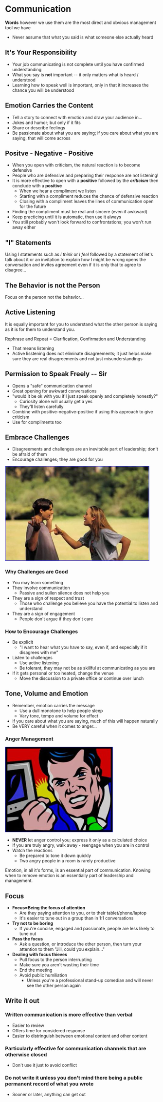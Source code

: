 # Communication

**Words** however we use them are the most direct and obvious management tool we have

* Never assume that what you said is what someone else actually heard

## It's Your Responsibility

* Your job communicating is not complete until you have confirmed understanding
* What you say is **not** important -- it only matters what is heard / understood
* Learning how to speak well is important, only in that it increases the chance you will be understood

## Emotion Carries the Content

* Tell a story to connect with emotion and draw your audience in...
* Jokes and humor; but only if it fits
* Share or describe feelings
* Be passionate about what you are saying; if you care about what you are saying, that will come across

## Positve - Negative - Positive

* When you open with criticism, the natural reaction is to become defensive
* People who are defensive and preparing their response are not listening!
* It is more effective to open with a **positive** followed by the **_criticism_** then conclude with a **positive**
    * When we hear a compliment we listen
    * Starting with a compliment reduces the chance of defensive reaction
    * Closing with a compliment leaves the lines of communication open for the future
* Finding the compliment must be real and sincere (even if awkward)
* Keep practicing until it is automatic, then use it always
* You still probably won't look forward to confrontations; you won't run away either

## "I" Statements

Using I statements such as _I think_ or _I feel_ followed by a statement of let's talk about it or an invitation to explain how I might be wrong opens the conversation and invites agreement even if it is only that to agree to disagree...

## The Behavior is not the Person

Focus on the person not the behavior...

## Active Listening

It is equally important for you to understand what the other person is saying as it is for them to understand you.

<p class='tip'>Rephrase and Repeat = Clarification, Confirmation and Understanding</p>

* That means listening
* Active lisstening does not eliminate disagreements; it just helps make sure they are real disagreements and not just misunderstandings

## Permission to Speak Freely -- Sir

* Opens a "safe" communication channel
* Great opening for awkward conversations
* "would it be ok with you if I just speak openly and completely honestly?"
    * Curiosity alone will usually get a yes
    * They'll listen carefully
* Combine with positive-negative-positive if using this approach to give criticism
* Use for compliments too

## Embrace Challenges

* Disagreements and challenges are an inevitable part of leadership; don't be afraid of them
* Encourage challenges; they are good for you

![Disagreement](disagreement.jpg)

### Why Challenges are Good

* You may learn something
* They involve communication
    * Passive and sullen silence does not help you
* They are a sign of respect and trust
    * Those who challenge you believe you have the potential to listen and understand
* They are a sign of engagement
    * People don't argue if they don't care

### How to Encourage Challenges

* Be explicit
    * "I want to hear what you have to say, even if, and especially if it disagrees with me"
* Listen to challenges
    * Use active listening
    * Be tolerant, they may not be as skillful at communicating as you are
* If it gets personal or too heated, change the venue
    * Move the discussion to a private office or continue over lunch

## Tone, Volume and Emotion

* Remember, emotion carries the message
    * Use a dull monotone to help people sleep
    * Vary tone, tempo and volume for effect
* If you care about what you are saying, much of this will happen naturally
* Be VERY careful when it comes to anger...

### Anger Management

![Anger Management](anger.jpg)
* **NEVER** let anger control you; express it only as a calculated choice
* If you are truly angry, walk away - reengage when you are in control
* Watch the reactions
    * Be prepared to tone it down quickly
    * Two angry people in a room is rarely productive

<p class='tip'>Emotion, in all it's forms, is an essential part of communication. Knowing when to remove emotion is an essentially part of leadership and management.</p>

## Focus

* **Focus=Being the focus of attention**
    * Are they paying attention to you, or to their tablet/phone/laptop
    * It's easier to tune out in a group than in 1:1 conversations
* **Try not to be boring**
    * If you're concise, engaged and passionate, people are less likely to tune out
* **Pass the focus**
    * Ask a question, or introduce the other person, then turn your attention to them "Jill, could you explain..."
* **Dealing with focus thieves**
    * Pull focus to the person interrupting
    * Make sure you aren't wasting their time
    * End the meeting
    * Avoid public humiliation
        * Unless you're a professional stand-up comedian and will never see the other person again

## Write it out

### Written communication is more effective than verbal

* Easier to review
* Offers time for considered response
* Easier to distringuish between emotional content and other content

### Particularly effective for communication channels that are otherwise closed

* Don't use it just to avoid conflict

### Do not write it unless you don't mind there being a public permanent record of what you wrote

* Sooner or later, anything can get out